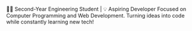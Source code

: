 👨‍💻 Second-Year Engineering Student | 💡 Aspiring Developer
Focused on Computer Programming and Web Development. Turning ideas into code while constantly learning new tech!
  
